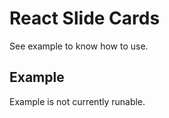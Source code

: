 # React Slide Cards

See example to know how to use.


## Example

Example is not currently runable.
